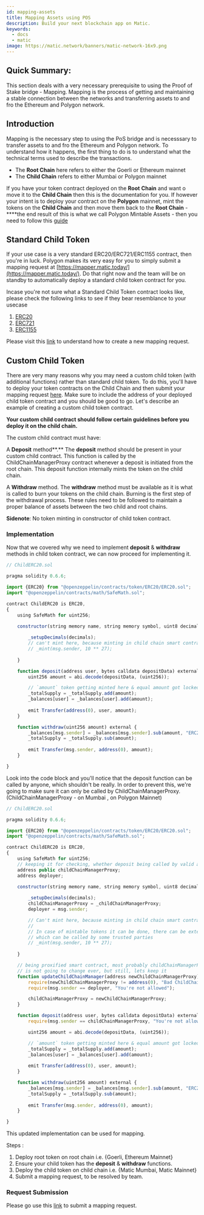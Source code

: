 ```yaml
---
id: mapping-assets
title: Mapping Assets using POS
description: Build your next blockchain app on Matic.
keywords:
  - docs
  - matic
image: https://matic.network/banners/matic-network-16x9.png
---
```


## Quick Summary:

This section deals with a very necessary prerequisite to using the Proof of Stake bridge - Mapping. Mapping is the process of getting and maintaining a stable connection between the networks and transferring assets to and fro the Ethereum and Polygon network.

## Introduction

Mapping is the necessary step to using the PoS bridge and is necesssary to transfer assets to and fro the Ethereum and Polygon network. To understand how it happens, the first thing to do is to understand what the technical terms used to describe the transactions. 

- The **Root Chain** here refers to either the Goerli or Ethereum mainnet
- The **Child Chain** refers to either Mumbai or Polygon mainnet

If you have your token contract deployed on the **Root** **Chain** and want o move it to the **Child Chain** then this is the documentation for you. If however your intent is to deploy your contract on the **Polygon** mainnet, mint the tokens on the **Child Chain** and then move them back to the **Root Chain** - ****the end result of this is what we call Polygon Mintable Assets -  then you need to follow this [guide](https://docs.matic.network/docs/develop/ethereum-matic/mintable-assets/)

## Standard Child Token

If your use case is a very standard ERC20/ERC721/ERC1155 contract, then you're in luck. Polygon makes its very easy for you to simply submit a mapping request at [https://mapper.matic.today/](https://mapper.matic.today/). Do that right now and the team will be on standby to automatically deploy a standard child token contract for you.

Incase you're not sure what a Standard Child Token contract looks like, please check the following links to see if they bear resemblance to your usecase

1. [ERC20](https://github.com/maticnetwork/pos-portal/blob/master/flat/ChildERC20.sol#L1492-#L1508)
2. [ERC721](https://github.com/maticnetwork/pos-portal/blob/master/flat/ChildERC721.sol#L2157-#L2238)
3. [ERC1155](https://github.com/maticnetwork/pos-portal/blob/master/flat/ChildERC1155.sol#L1784-#L1818)

Please visit this [link](https://docs.matic.network/docs/develop/ethereum-matic/submit-mapping-request/) to understand how to create a new mapping request.

## Custom Child Token

There are very many reasons why you may need a custom child token (with additional functions) rather than standard child token. To do this, you'll have to deploy your token contracts on the Child Chain and then submit your mapping request [here](https://mapper.matic.today/). Make sure to include the address of your deployed child token contract and you should be good to go. Let's describe an example of creating a custom child token contract.

**Your custom child contract should follow certain guidelines before you deploy it on the child chain.**

The custom child contract must have: 

A **Deposit** method**.** The **deposit** method should be present in your custom child contract. This function is called by the ChildChainManagerProxy contract whenever a deposit is initiated from the root chain. This deposit function internally mints the token on the child chain.

A **Withdraw** method. The **withdraw** method must be available as it is what is called to burn your tokens on the child chain. Burning is the first step of the withdrawal process. These rules need to be followed to maintain a proper balance of assets between the two child and root chains.

**Sidenote**: No token minting in constructor of child token contract.

### Implementation

Now that we covered why we need to implement **deposit** & **withdraw** methods in child token contract, we can now proceed for implementing it.

```jsx
// ChildERC20.sol

pragma solidity 0.6.6;

import {ERC20} from "@openzeppelin/contracts/token/ERC20/ERC20.sol";
import "@openzeppelin/contracts/math/SafeMath.sol";

contract ChildERC20 is ERC20,
{
    using SafeMath for uint256;

    constructor(string memory name, string memory symbol, uint8 decimals) public ERC20(name, symbol) {
        
        _setupDecimals(decimals);
        // can't mint here, because minting in child chain smart contract's constructor not allowed
        // _mint(msg.sender, 10 ** 27);
    
    }

    function deposit(address user, bytes calldata depositData) external {
        uint256 amount = abi.decode(depositData, (uint256));

        // `amount` token getting minted here & equal amount got locked in RootChainManager
        _totalSupply = _totalSupply.add(amount);
        _balances[user] = _balances[user].add(amount);
        
        emit Transfer(address(0), user, amount);
    }

    function withdraw(uint256 amount) external {
        _balances[msg.sender] = _balances[msg.sender].sub(amount, "ERC20: burn amount exceeds balance");
        _totalSupply = _totalSupply.sub(amount);
        
        emit Transfer(msg.sender, address(0), amount);
    }

}
```

Look into the code block and you'll notice that the deposit function can be called by anyone, which shouldn't be really. In order to prevent this, we're going to make sure it can only be called by ChildChainManagerProxy. (ChildChainManagerProxy - on Mumbai , on Polygon Mainnet)

```jsx
// ChildERC20.sol

pragma solidity 0.6.6;

import {ERC20} from "@openzeppelin/contracts/token/ERC20/ERC20.sol";
import "@openzeppelin/contracts/math/SafeMath.sol";

contract ChildERC20 is ERC20,
{
    using SafeMath for uint256;
    // keeping it for checking, whether deposit being called by valid address or not
    address public childChainManagerProxy;
    address deployer;

    constructor(string memory name, string memory symbol, uint8 decimals, address _childChainManagerProxy) public ERC20(name, symbol) {
        
        _setupDecimals(decimals);
        childChainManagerProxy = _childChainManagerProxy;
        deployer = msg.sender;

        // Can't mint here, because minting in child chain smart contract's constructor not allowed
        //
        // In case of mintable tokens it can be done, there can be external mintable function too
        // which can be called by some trusted parties
        // _mint(msg.sender, 10 ** 27);
    
    }

    // being proxified smart contract, most probably childChainManagerProxy contract's address
    // is not going to change ever, but still, lets keep it 
    function updateChildChainManager(address newChildChainManagerProxy) external {
        require(newChildChainManagerProxy != address(0), "Bad ChildChainManagerProxy address");
        require(msg.sender == deployer, "You're not allowed");

        childChainManagerProxy = newChildChainManagerProxy;
    }

    function deposit(address user, bytes calldata depositData) external {
        require(msg.sender == childChainManagerProxy, "You're not allowed to deposit");

        uint256 amount = abi.decode(depositData, (uint256));

        // `amount` token getting minted here & equal amount got locked in RootChainManager
        _totalSupply = _totalSupply.add(amount);
        _balances[user] = _balances[user].add(amount);
        
        emit Transfer(address(0), user, amount);
    }

    function withdraw(uint256 amount) external {
        _balances[msg.sender] = _balances[msg.sender].sub(amount, "ERC20: burn amount exceeds balance");
        _totalSupply = _totalSupply.sub(amount);
        
        emit Transfer(msg.sender, address(0), amount);
    }

}
```

This updated implementation can be used for mapping.

Steps :

1. Deploy root token on root chain i.e. {Goerli, Ethereum Mainnet}
2. Ensure your child token has the **deposit** & **withdraw** functions.
3. Deploy the child token on child chain i.e. {Matic Mumbai, Matic Mainnet}
4. Submit a mapping request, to be resolved by team.

### Request Submission

Please go use this [link](https://docs.matic.network/docs/develop/ethereum-matic/submit-mapping-request) to submit a mapping request.